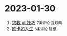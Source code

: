 # 2023-01-30

1. [求教 pt 技巧](https://www.v2ex.com/t/911493) `7条评论` `互联网`
1. [欧卡如人生](https://www.v2ex.com/t/911497) `6条评论` `随想`
